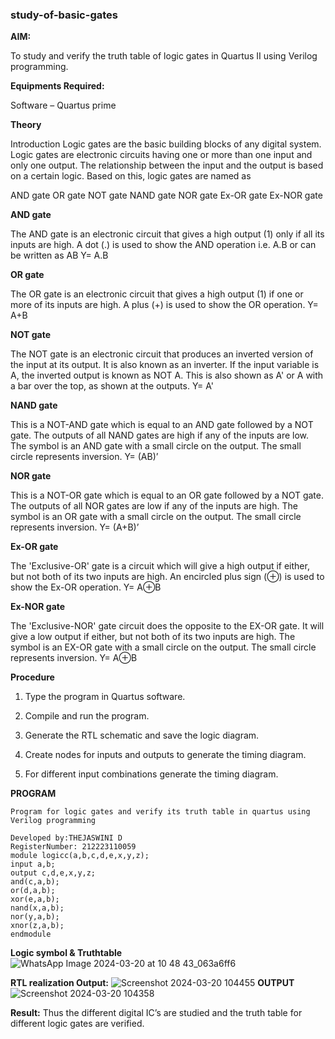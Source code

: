 ### study-of-basic-gates

**AIM:** 

To study and verify the truth table of logic gates in Quartus II using Verilog programming.

**Equipments Required:**

Software – Quartus prime 

**Theory**

Introduction Logic gates are the basic building blocks of any digital system. Logic gates are electronic circuits having one or more than one input and only one output. The relationship between the input and the output is based on a certain logic. Based on this, logic gates are named as

AND gate OR gate NOT gate NAND gate NOR gate Ex-OR gate Ex-NOR gate

**AND gate**

The AND gate is an electronic circuit that gives a high output (1) only if all its inputs are high. A dot (.) is used to show the AND operation i.e. A.B or can be written as AB
Y= A.B

**OR gate** 

The OR gate is an electronic circuit that gives a high output (1) if one or more of its inputs are high. A plus (+) is used to show the OR operation.
Y= A+B

**NOT gate**

The NOT gate is an electronic circuit that produces an inverted version of the input at its output. It is also known as an inverter. If the input variable is A, the inverted output is known as NOT A. This is also shown as A' or A with a bar over the top, as shown at the outputs.
Y= A'

**NAND gate**

This is a NOT-AND gate which is equal to an AND gate followed by a NOT gate. The outputs of all NAND gates are high if any of the inputs are low. The symbol is an AND gate with a small circle on the output. The small circle represents inversion.
Y= (AB)’

**NOR gate**

This is a NOT-OR gate which is equal to an OR gate followed by a NOT gate. The outputs of all NOR gates are low if any of the inputs are high. The symbol is an OR gate with a small circle on the output. The small circle represents inversion.
Y= (A+B)’

**Ex-OR gate**

The 'Exclusive-OR' gate is a circuit which will give a high output if either, but not both of its two inputs are high. An encircled plus sign (⊕) is used to show the Ex-OR operation.
Y= A⊕B

**Ex-NOR gate**

The 'Exclusive-NOR' gate circuit does the opposite to the EX-OR gate. It will give a low output if either, but not both of its two inputs are high. The symbol is an EX-OR gate with a small circle on the output. The small circle represents inversion.
Y= A⊕B

**Procedure** 

1.	Type the program in Quartus software.

2.	Compile and run the program.

3.	Generate the RTL schematic and save the logic diagram.

4.	Create nodes for inputs and outputs to generate the timing diagram.

5.	For different input combinations generate the timing diagram.


**PROGRAM**
```
Program for logic gates and verify its truth table in quartus using Verilog programming

Developed by:THEJASWINI D
RegisterNumber: 212223110059
module logicc(a,b,c,d,e,x,y,z);
input a,b;
output c,d,e,x,y,z;
and(c,a,b);
or(d,a,b);
xor(e,a,b);
nand(x,a,b);
nor(y,a,b);
xnor(z,a,b);
endmodule
```
 
**Logic symbol & Truthtable**
![WhatsApp Image 2024-03-20 at 10 48 43_063a6ff6](https://github.com/thejaswinidhanaraj/study-of-basic-gates/assets/148514511/516c2f7b-2924-4052-b371-ba29a375b4fa)

**RTL realization Output:** 
![Screenshot 2024-03-20 104455](https://github.com/thejaswinidhanaraj/study-of-basic-gates/assets/148514511/90debc65-6649-4f0a-9636-4fc9e2304f9d)
**OUTPUT**
![Screenshot 2024-03-20 104358](https://github.com/thejaswinidhanaraj/study-of-basic-gates/assets/148514511/42053953-db76-44f8-bf38-2c594d5b56bb)

**Result:**
Thus the different digital IC’s are studied and the truth table for different logic gates are verified.

